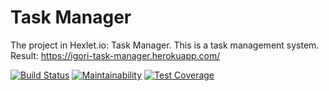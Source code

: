 # Task Manager

The project in Hexlet.io: Task Manager. This is a task management system.
Result: https://igori-task-manager.herokuapp.com/

[![Build Status](https://travis-ci.org/igor-i/project-lvl4-s143.svg?branch=master)](https://travis-ci.org/igor-i/project-lvl4-s143)
[![Maintainability](https://api.codeclimate.com/v1/badges/3287ae81d02a3ed3b994/maintainability)](https://codeclimate.com/github/igor-i/project-lvl4-s143/maintainability)
[![Test Coverage](https://api.codeclimate.com/v1/badges/3287ae81d02a3ed3b994/test_coverage)](https://codeclimate.com/github/igor-i/project-lvl4-s143/test_coverage)
